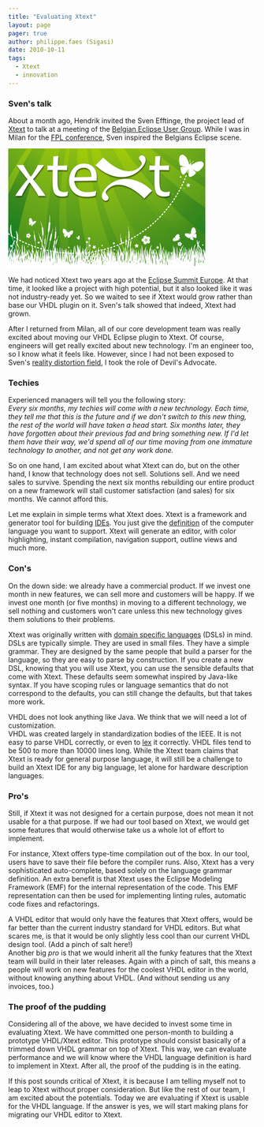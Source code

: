 ```yaml
---
title: "Evaluating Xtext"
layout: page 
pager: true
author: philippe.faes (Sigasi)
date: 2010-10-11
tags: 
  - Xtext
  - innovation
---
```

<div class="content">
<h3>Sven's talk</h3><p>About a month ago, Hendrik invited the Sven Efftinge, the project lead of <a href="http://www.eclipse.org/Xtext" class="elf-external elf-icon">Xtext</a> to talk at a meeting of the <a href="http://www.peopleware.be/index.php/nieuws/84-belgian-eclipse-user-group-augustus-2010" class="elf-external elf-icon">Belgian Eclipse User Group</a>. While I was in Milan for the <a href="http://www.sigasi.com/content/sigasi-announces-free-educational-licenses">FPL conference</a>, Sven inspired the Belgians Eclipse scene.</p><p><span class="inline inline-right"><img src="images/xtext.png" alt="" title="" class="image image-_original " width="400" height="241"/></span>
</p>
<p>
We had noticed Xtext two years ago at the <a href="http://www.eclipsecon.org/summiteurope2008/" class="elf-external elf-icon">Eclipse Summit Europe</a>. At that time, it looked like a project with high potential, but it also looked like it was not industry-ready yet. So we waited to see if Xtext would grow rather than base our VHDL plugin on it. Sven's talk showed that indeed, Xtext had grown.</p><p>After I returned from Milan, all of our core development team was really excited about moving our VHDL Eclipse plugin to Xtext. Of course, engineers will get really excited about new technology. I'm an engineer too, so I know what it feels like. However, since I had not been exposed to Sven's <a href="http://en.wikipedia.org/wiki/Reality_distortion_field" class="elf-external elf-icon">reality distortion field</a>, I took the role of Devil's Advocate.</p><h3>Techies</h3><p>Experienced managers will tell you the following story:<br/><em>Every six months, my techies will come with a new technology. Each time, they tell me that this is the future and if we don't switch to this new thing, the rest of the world will have taken a head start. Six months later, they have forgotten about their previous fad and bring something new. If I'd let them have their way, we'd spend all of our time moving from one immature technology to another, and not get any work done.</em></p><p>So on one hand, I am excited about what Xtext can do, but on the other hand, I know that technology does not sell. Solutions sell. And we need sales to survive. Spending the next six months rebuilding our entire product on a new framework will stall customer satisfaction (and sales) for six months. We cannot afford this.</p><p>Let me explain in simple terms what Xtext does. Xtext is a framework and generator tool for building <a href="http://en.wikipedia.org/wiki/Integrated_development_environment" class="elf-external elf-icon">IDEs</a>. You just give the <a href="http://en.wikipedia.org/wiki/Formal_grammar" class="elf-external elf-icon">definition</a> of the computer language you want to support. Xtext will generate an editor, with color highlighting, instant compilation, navigation support, outline views and much more.</p><h3>Con's</h3><p>On the down side: we already have a commercial product. If we invest one month in new features, we can sell more and customers will be happy. If we invest one month (or five months) in moving to a different technology, we sell nothing and customers won't care unless this new technology gives them solutions to their problems.</p><p>Xtext was originally written with <a href="http://en.wikipedia.org/wiki/Domain-specific_language" class="elf-external elf-icon">domain specific languages</a> (DSLs) in mind. DSLs are typically simple. They are used in small files. They have a simple grammar. They are designed by the same people that build a parser for the language, so they are easy to parse by construction. If you create a new DSL, knowing that you will use Xtext, you can use the sensible defaults that come with Xtext. These defaults seem somewhat inspired by Java-like syntax. If you have scoping rules or language semantics that do not correspond to the defaults, you can still change the defaults, but that takes more work.</p><p>VHDL does not look anything like Java. We think that we will need a lot of customization.<br/>VHDL was created largely in standardization bodies of the IEEE. It is not easy to parse VHDL correctly, or even to <a href="http://en.wikipedia.org/wiki/Lexical_analysis" class="elf-external elf-icon">lex</a> it correctly. VHDL files tend to be 500 to more than 10000 lines long. While the Xtext team claims that Xtext is ready for general purpose language, it will still be a challenge to build an Xtext IDE for any big language, let alone for hardware description languages. </p><h3>Pro's</h3><p>Still, if Xtext it was not designed for a certain purpose, does not mean it not usable for a that purpose. If we had our tool based on Xtext, we would get some features that would otherwise take us a whole lot of effort to implement. </p><p>For instance, Xtext offers type-time compilation out of the box. In our tool, users have to save their file before the compiler runs. Also, Xtext has a very sophisticated auto-complete, based solely on the language grammar definition. An extra benefit is that Xtext uses the Eclipse Modeling Framework (EMF) for the internal representation of the code. This EMF representation can then be used for implementing linting rules, automatic code fixes and refactorings.</p><p>A VHDL editor that would only have the features that Xtext offers, would be far better than the current industry standard for VHDL editors. But what scares me, is that it would be only slightly less cool than our current VHDL design tool. (Add a pinch of salt here!)<br/>Another big <em>pro</em> is that we would inherit all the funky features that the Xtext team will build in their later releases. Again with a pinch of salt, this means a people will work on new features for the coolest VHDL editor in the world, without knowing anything about VHDL. (And without sending us any invoices, too.)</p><h3>The proof of the pudding</h3><p>Considering all of the above, we have decided to invest some time in evaluating Xtext. We have committed one person-month to building a prototype VHDL/Xtext editor. This prototype should consist basically of a trimmed down VHDL grammar on top of Xtext. This way, we can evaluate performance and we will know where the VHDL language definition is hard to implement in Xtext. After all, the proof of the pudding is in the eating.</p><p>If this post sounds critical of Xtext, it is because I am telling myself not to leap to Xtext without proper consideration. But like the rest of our team, I am excited about the potentials. Today we are evaluating if Xtext is usable for the VHDL language. If the answer is yes, we will start making plans for migrating our VHDL editor to Xtext.</p>  </div>

